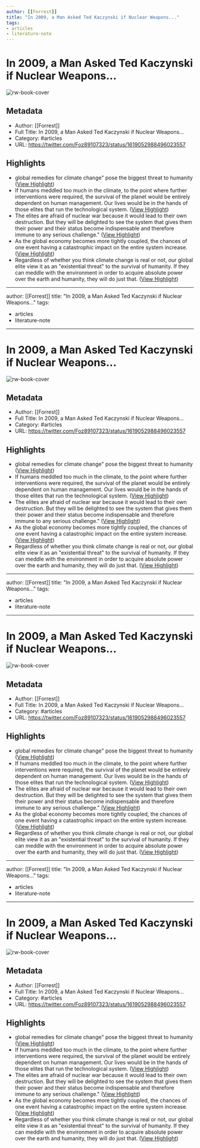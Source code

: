```yaml
---
author: [[Forrest]]
title: "In 2009, a Man Asked Ted Kaczynski if Nuclear Weapons..."
tags: 
- articles
- literature-note
---
```

# In 2009, a Man Asked Ted Kaczynski if Nuclear Weapons...

![rw-book-cover](https://pbs.twimg.com/profile_images/1540316982100238338/lPbR-eZi.jpg)

## Metadata
- Author: [[Forrest]]
- Full Title: In 2009, a Man Asked Ted Kaczynski if Nuclear Weapons...
- Category: #articles
- URL: https://twitter.com/Foz89107323/status/1619052988496023557

## Highlights
- global remedies for climate change" pose the biggest threat to humanity ([View Highlight](https://read.readwise.io/read/01gqzp10gg0604jzq8qbkan2pq))
- If humans meddled too much in the climate, to the point where further interventions were required, the survival of the planet would be entirely dependent on human management.
  Our lives would be in the hands of those elites that run the technological system. ([View Highlight](https://read.readwise.io/read/01gqzp3z6rjdqs0a28ff65j3ar))
- The elites are afraid of nuclear war because it would lead to their own destruction. But they will be delighted to see the system that gives them their power and their status become indispensable and therefore immune to any serious challenge." ([View Highlight](https://read.readwise.io/read/01gqzp486f8c46ysm3v1yfmtje))
- As the global economy becomes more tightly coupled, the chances of one event having a catastrophic impact on the entire system increase. ([View Highlight](https://read.readwise.io/read/01gqzp6yqwpxckyhwsmxvtyggn))
- Regardless of whether you think climate change is real or not, our global elite view it as an "existential threat" to the survival of humanity.
  If they can meddle with the environment in order to acquire absolute power over the earth and humanity, they will do just that. ([View Highlight](https://read.readwise.io/read/01gqzp86fb6mgsh811datctqa0))
---
author: [[Forrest]]
title: "In 2009, a Man Asked Ted Kaczynski if Nuclear Weapons..."
tags: 
- articles
- literature-note
---
# In 2009, a Man Asked Ted Kaczynski if Nuclear Weapons...

![rw-book-cover](https://pbs.twimg.com/profile_images/1540316982100238338/lPbR-eZi.jpg)

## Metadata
- Author: [[Forrest]]
- Full Title: In 2009, a Man Asked Ted Kaczynski if Nuclear Weapons...
- Category: #articles
- URL: https://twitter.com/Foz89107323/status/1619052988496023557

## Highlights
- global remedies for climate change" pose the biggest threat to humanity ([View Highlight](https://read.readwise.io/read/01gqzp10gg0604jzq8qbkan2pq))
- If humans meddled too much in the climate, to the point where further interventions were required, the survival of the planet would be entirely dependent on human management.
  Our lives would be in the hands of those elites that run the technological system. ([View Highlight](https://read.readwise.io/read/01gqzp3z6rjdqs0a28ff65j3ar))
- The elites are afraid of nuclear war because it would lead to their own destruction. But they will be delighted to see the system that gives them their power and their status become indispensable and therefore immune to any serious challenge." ([View Highlight](https://read.readwise.io/read/01gqzp486f8c46ysm3v1yfmtje))
- As the global economy becomes more tightly coupled, the chances of one event having a catastrophic impact on the entire system increase. ([View Highlight](https://read.readwise.io/read/01gqzp6yqwpxckyhwsmxvtyggn))
- Regardless of whether you think climate change is real or not, our global elite view it as an "existential threat" to the survival of humanity.
  If they can meddle with the environment in order to acquire absolute power over the earth and humanity, they will do just that. ([View Highlight](https://read.readwise.io/read/01gqzp86fb6mgsh811datctqa0))
---
author: [[Forrest]]
title: "In 2009, a Man Asked Ted Kaczynski if Nuclear Weapons..."
tags: 
- articles
- literature-note
---
# In 2009, a Man Asked Ted Kaczynski if Nuclear Weapons...

![rw-book-cover](https://pbs.twimg.com/profile_images/1540316982100238338/lPbR-eZi.jpg)

## Metadata
- Author: [[Forrest]]
- Full Title: In 2009, a Man Asked Ted Kaczynski if Nuclear Weapons...
- Category: #articles
- URL: https://twitter.com/Foz89107323/status/1619052988496023557

## Highlights
- global remedies for climate change" pose the biggest threat to humanity ([View Highlight](https://read.readwise.io/read/01gqzp10gg0604jzq8qbkan2pq))
- If humans meddled too much in the climate, to the point where further interventions were required, the survival of the planet would be entirely dependent on human management.
  Our lives would be in the hands of those elites that run the technological system. ([View Highlight](https://read.readwise.io/read/01gqzp3z6rjdqs0a28ff65j3ar))
- The elites are afraid of nuclear war because it would lead to their own destruction. But they will be delighted to see the system that gives them their power and their status become indispensable and therefore immune to any serious challenge." ([View Highlight](https://read.readwise.io/read/01gqzp486f8c46ysm3v1yfmtje))
- As the global economy becomes more tightly coupled, the chances of one event having a catastrophic impact on the entire system increase. ([View Highlight](https://read.readwise.io/read/01gqzp6yqwpxckyhwsmxvtyggn))
- Regardless of whether you think climate change is real or not, our global elite view it as an "existential threat" to the survival of humanity.
  If they can meddle with the environment in order to acquire absolute power over the earth and humanity, they will do just that. ([View Highlight](https://read.readwise.io/read/01gqzp86fb6mgsh811datctqa0))
---
author: [[Forrest]]
title: "In 2009, a Man Asked Ted Kaczynski if Nuclear Weapons..."
tags: 
- articles
- literature-note
---
# In 2009, a Man Asked Ted Kaczynski if Nuclear Weapons...

![rw-book-cover](https://pbs.twimg.com/profile_images/1540316982100238338/lPbR-eZi.jpg)

## Metadata
- Author: [[Forrest]]
- Full Title: In 2009, a Man Asked Ted Kaczynski if Nuclear Weapons...
- Category: #articles
- URL: https://twitter.com/Foz89107323/status/1619052988496023557

## Highlights
- global remedies for climate change" pose the biggest threat to humanity ([View Highlight](https://read.readwise.io/read/01gqzp10gg0604jzq8qbkan2pq))
- If humans meddled too much in the climate, to the point where further interventions were required, the survival of the planet would be entirely dependent on human management.
  Our lives would be in the hands of those elites that run the technological system. ([View Highlight](https://read.readwise.io/read/01gqzp3z6rjdqs0a28ff65j3ar))
- The elites are afraid of nuclear war because it would lead to their own destruction. But they will be delighted to see the system that gives them their power and their status become indispensable and therefore immune to any serious challenge." ([View Highlight](https://read.readwise.io/read/01gqzp486f8c46ysm3v1yfmtje))
- As the global economy becomes more tightly coupled, the chances of one event having a catastrophic impact on the entire system increase. ([View Highlight](https://read.readwise.io/read/01gqzp6yqwpxckyhwsmxvtyggn))
- Regardless of whether you think climate change is real or not, our global elite view it as an "existential threat" to the survival of humanity.
  If they can meddle with the environment in order to acquire absolute power over the earth and humanity, they will do just that. ([View Highlight](https://read.readwise.io/read/01gqzp86fb6mgsh811datctqa0))
